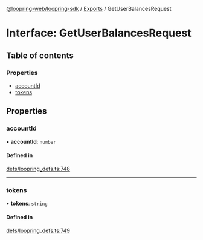 [@loopring-web/loopring-sdk](../README.md) / [Exports](../modules.md) / GetUserBalancesRequest

# Interface: GetUserBalancesRequest

## Table of contents

### Properties

- [accountId](GetUserBalancesRequest.md#accountid)
- [tokens](GetUserBalancesRequest.md#tokens)

## Properties

### accountId

• **accountId**: `number`

#### Defined in

[defs/loopring_defs.ts:748](https://github.com/Loopring/loopring_sdk/blob/18accaa/src/defs/loopring_defs.ts#L748)

___

### tokens

• **tokens**: `string`

#### Defined in

[defs/loopring_defs.ts:749](https://github.com/Loopring/loopring_sdk/blob/18accaa/src/defs/loopring_defs.ts#L749)
